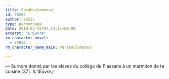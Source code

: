 ```yaml
---
title: Paraboulomenos
id: 76264
author: admin
type: personnage
date: 2010-03-15T07:14:11+00:00
excerpt: "L'Œuvre"
rm_character_novel:
  - 75936
rm_character_name_main: Paraboulomenos

---
```

— Surnom donné par les élèves du collège de Plassans à un marmiton de ta cuisine [37]. _(L&rsquo;Œuvre.)_
